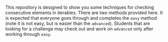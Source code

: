 This repository is designed to show you some techniques for checking consecutive elements in iterables. There are two methods provided here. It is expected that everyone goes through and completes the `easy` method (note it is not easy, but is easier than the `advanced`). Students that are looking for a challenge may check out and work on `advanced` only after working through `easy`.
